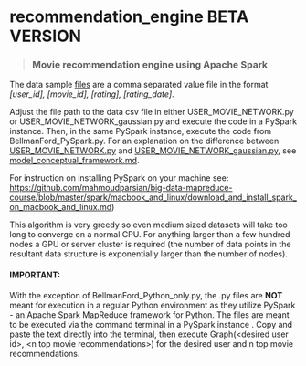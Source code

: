 # recommendation_engine BETA VERSION
>### Movie recommendation engine using Apache Spark
The data sample [files](#1) are a comma separated value file in the format *[user_id], [movie_id], [rating], [rating_date]*. 

Adjust the file path to the data csv file in either USER_MOVIE_NETWORK.py or USER_MOVIE_NETWORK_gaussian.py and execute the code in a PySpark instance. Then, in the same PySpark instance, execute the code from BellmanFord_PySpark.py. For an explanation on the difference between [USER_MOVIE_NETWORK.py](https://github.com/GregMurray30/recommendation_engines/blob/master/USER_MOVIE_NETWORK.py) and [USER_MOVIE_NETWORK_gaussian.py](https://github.com/GregMurray30/recommendation_engines/blob/master/USER_MOVIE_NETWORK_gaussian.py), see [model_conceptual_framework.md](https://github.com/GregMurray30/recommendation_engines/blob/master/model_conceptual_framework.md).

For instruction on installing PySpark on your machine see: https://github.com/mahmoudparsian/big-data-mapreduce-course/blob/master/spark/macbook_and_linux/download_and_install_spark_on_macbook_and_linux.md)

This algorithm is very greedy so even medium sized datasets will take too long to converge on a normal CPU. For anything larger than a few hundred nodes a GPU or server cluster is required (the number of data points in the resultant data
structure is exponentially larger than the number of nodes).

#### IMPORTANT: 
With the exception of BellmanFord_Python_only.py, the .py files are **NOT** meant for execution in a regular Python environment as they utilize PySpark - an Apache Spark MapReduce framework for Python. The files are meant to be executed via the command terminal in a PySpark instance . Copy and paste the text directly into the terminal, then execute Graph(\<desired user id\>, \<n top movie recommendations\>) for the desired user and n top movie recommendations.
  
  

